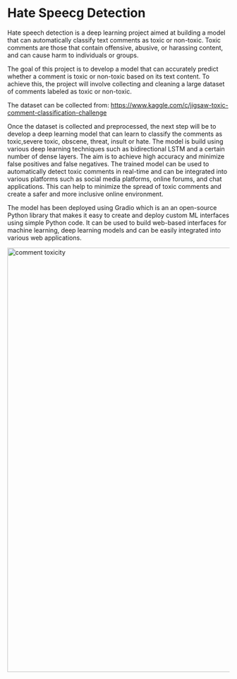 # Hate Speecg Detection
Hate speech detection is a deep learning project aimed at building a model that can automatically classify text comments as toxic or non-toxic. Toxic comments are those that contain offensive, abusive, or harassing content, and can cause harm to individuals or groups.

The goal of this project is to develop a model that can accurately predict whether a comment is toxic or non-toxic based on its text content. To achieve this, the project will involve collecting and cleaning a large dataset of comments labeled as toxic or non-toxic. 

The dataset can be collected from: https://www.kaggle.com/c/jigsaw-toxic-comment-classification-challenge

Once the dataset is collected and preprocessed, the next step will be to develop a deep learning model that can learn to classify the comments as toxic,severe toxic,	obscene, threat, insult or hate.
The model is build using various deep learning techniques such as bidirectional LSTM and a certain number of dense layers. The aim is to achieve high accuracy and minimize false positives and false negatives.
The trained model can be used to automatically detect toxic comments in real-time and can be integrated into various platforms such as social media platforms, online forums, and chat applications. This can help to minimize the spread of toxic comments and create a safer and more inclusive online environment.

The model has been deployed using Gradio which is an an open-source Python library that makes it easy to create and deploy custom ML interfaces using simple Python code. It can be used to build web-based interfaces for machine learning, deep learning models and can be easily integrated into various web applications.


<img width="960" alt="comment toxicity" src="https://user-images.githubusercontent.com/124424862/234604302-dbf71f5b-a6e8-4516-a6c9-497b656ecc48.png">
